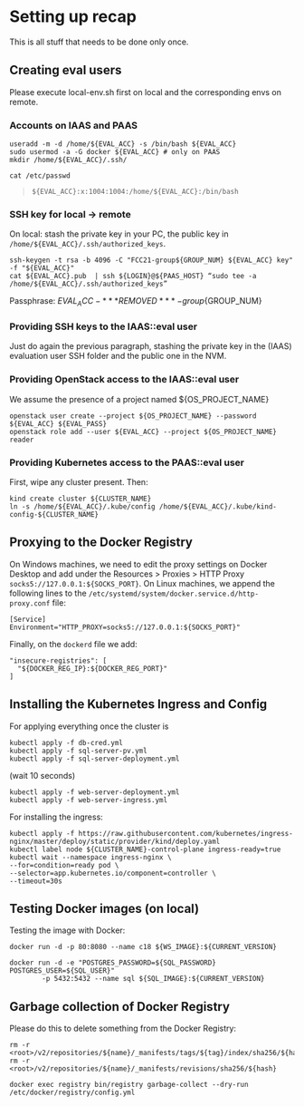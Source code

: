 # Setting up recap

This is all stuff that needs to be done only once.

## Creating eval users

Please execute local-env.sh first on local and the corresponding envs on remote.

### Accounts on IAAS and PAAS

```shell
useradd -m -d /home/${EVAL_ACC} -s /bin/bash ${EVAL_ACC}
sudo usermod -a -G docker ${EVAL_ACC} # only on PAAS
mkdir /home/${EVAL_ACC}/.ssh/
```

```shell
cat /etc/passwd
```

> ```shell
> ${EVAL_ACC}:x:1004:1004:/home/${EVAL_ACC}:/bin/bash
> ```

### SSH key for local -> remote

On local: stash the private key in your PC, the public key in `/home/${EVAL_ACC}/.ssh/authorized_keys`.

```shell
ssh-keygen -t rsa -b 4096 -C "FCC21-group${GROUP_NUM} ${EVAL_ACC} key" -f "${EVAL_ACC}"
cat ${EVAL_ACC}.pub  | ssh ${LOGIN}@${PAAS_HOST} “sudo tee -a /home/${EVAL_ACC}/.ssh/authorized_keys”
```

Passphrase: ${EVAL_ACC}-***REMOVED***-group${GROUP_NUM}

### Providing SSH keys to the IAAS::eval user

Just do again the previous paragraph, stashing the private key in the (IAAS) evaluation user SSH folder and the public one in the NVM. 

### Providing OpenStack access to the IAAS::eval user

We assume the presence of a project named ${OS_PROJECT_NAME}

```shell
openstack user create --project ${OS_PROJECT_NAME} --password ${EVAL_ACC} ${EVAL_PASS}
openstack role add --user ${EVAL_ACC} --project ${OS_PROJECT_NAME} reader
```

### Providing Kubernetes access to the PAAS::eval user

First, wipe any cluster present. Then:

```shell
kind create cluster ${CLUSTER_NAME}
ln -s /home/${EVAL_ACC}/.kube/config /home/${EVAL_ACC}/.kube/kind-config-${CLUSTER_NAME}
```

## Proxying to the Docker Registry

On Windows machines, we need to edit the proxy settings on Docker Desktop and add under the Resources > Proxies > HTTP Proxy `socks5://127.0.0.1:${SOCKS_PORT}`. On Linux machines, we append the following lines to the `/etc/systemd/system/docker.service.d/http-proxy.conf`
 file:

```shell
[Service]
Environment="HTTP_PROXY=socks5://127.0.0.1:${SOCKS_PORT}"
```

Finally, on the `dockerd` file we add:

```shell
"insecure-registries": [
  "${DOCKER_REG_IP}:${DOCKER_REG_PORT}"
]
```

## Installing the Kubernetes Ingress and Config

For applying everything once the cluster is

```shell
kubectl apply -f db-cred.yml
kubectl apply -f sql-server-pv.yml 
kubectl apply -f sql-server-deployment.yml 
```

(wait 10 seconds)

```shell
kubectl apply -f web-server-deployment.yml 
kubectl apply -f web-server-ingress.yml 
```

For installing the ingress:

```shell
kubectl apply -f https://raw.githubusercontent.com/kubernetes/ingress-nginx/master/deploy/static/provider/kind/deploy.yaml
kubectl label node ${CLUSTER_NAME}-control-plane ingress-ready=true
kubectl wait --namespace ingress-nginx \
--for=condition=ready pod \
--selector=app.kubernetes.io/component=controller \
--timeout=30s
```

## Testing Docker images (on local)

Testing the image with Docker:

```shell
docker run -d -p 80:8080 --name c18 ${WS_IMAGE}:${CURRENT_VERSION}
```

```shell
docker run -d -e "POSTGRES_PASSWORD=${SQL_PASSWORD} POSTGRES_USER=${SQL_USER}"  
        -p 5432:5432 --name sql ${SQL_IMAGE}:${CURRENT_VERSION}
```

## Garbage collection of Docker Registry

Please do this to delete something from the Docker Registry:

```shell
rm -r <root>/v2/repositories/${name}/_manifests/tags/${tag}/index/sha256/${hash}
rm -r <root>/v2/repositories/${name}/_manifests/revisions/sha256/${hash}
```

```shell
docker exec registry bin/registry garbage-collect --dry-run /etc/docker/registry/config.yml
```
